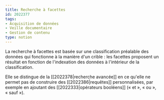```yaml
---
title: Recherche à facettes
id: 2022377
tags:
- Acquisition de données
- Veille documentaire
- Gestion de contenu
type: notion
---
```


La recherche à facettes est basée sur une classification préalable des données qui fonctionne à la manière d'un crible : les facettes proposent un résultat en fonction de l'indexation des données à l'intérieur de la classification.

Elle se distingue de la [[2022378|recherche avancée]] en ce qu'elle ne permet pas de construire des [[2022386|requêtes]] personnalisées, par exemple en ajoutant des [[2022333|opérateurs booléens]] (« et », « ou », « sauf »).


